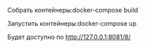 Собрать контейнеры:docker-compose build

Запустить контейнеры:docker-compose up

Будет доступно по http://127.0.0.1:8081/8/
